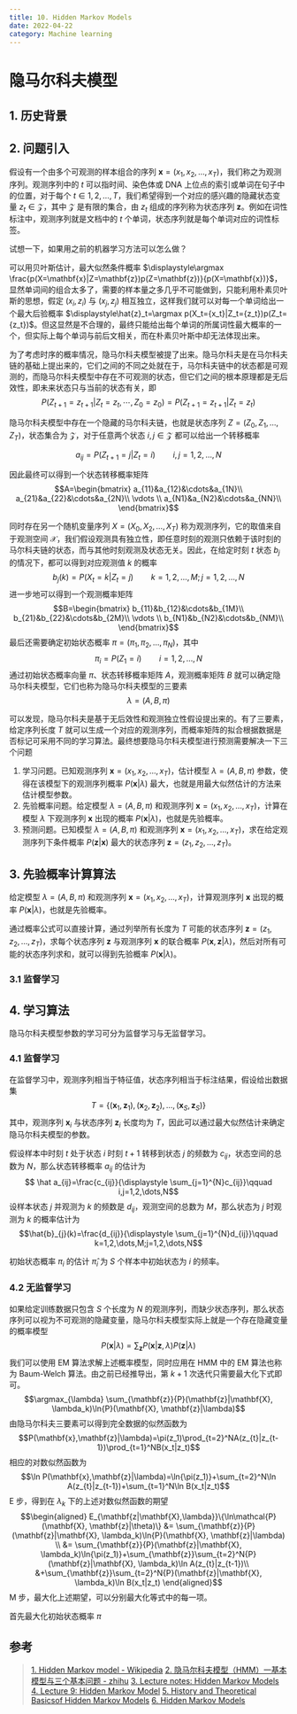 ```yaml
---
title: 10. Hidden Markov Models
date: 2022-04-22
category: Machine learning
---
```

<!--more-->
# 隐马尔科夫模型
## 1. 历史背景

## 2. 问题引入
假设有一个由多个可观测的样本组合的序列 $\mathbf{x}=(x_1,x_2,\dots,x_T)$，我们称之为观测序列。观测序列中的 $t$ 可以指时间、染色体或 DNA 上位点的索引或单词在句子中的位置，对于每个 $t\in1,2,\dots,T$，我们希望得到一个对应的感兴趣的隐藏状态变量 $z_t\in \mathcal{Z}$，其中 $\mathcal{Z}$ 是有限的集合，由 $z_t$ 组成的序列称为状态序列 $\mathbf{z}$。例如在词性标注中，观测序列就是文档中的 $t$ 个单词，状态序列就是每个单词对应的词性标签。

试想一下，如果用之前的机器学习方法可以怎么做？

可以用贝叶斯估计，最大似然条件概率 $\displaystyle\argmax \frac{p(X=\mathbf{x}|Z=\mathbf{z})p(Z=\mathbf{z})}{p(X=\mathbf{x})}$，显然单词间的组合太多了，需要的样本量之多几乎不可能做到，只能利用朴素贝叶斯的思想，假定 $(x_i,z_i)$ 与 $(x_j,z_j)$ 相互独立，这样我们就可以对每一个单词给出一个最大后验概率 $\displaystyle\hat{z}_t=\argmax p(X_t={x_t}|Z_t={z_t})p(Z_t={z_t})$。但这显然是不合理的，最终只能给出每个单词的所属词性最大概率的一个，但实际上每个单词与前后文相关，而在朴素贝叶斯中却无法体现出来。

为了考虑时序的概率情况，隐马尔科夫模型被提了出来。隐马尔科夫是在马尔科夫链的基础上提出来的，它们之间的不同之处就在于，马尔科夫链中的状态都是可观测的，而隐马尔科夫模型中存在不可观测的状态，但它们之间的根本原理都是无后效性，即未来状态只与当前的状态有关，即
$$P(Z_{t+1}=z_{t+1}|Z_t=z_t,\cdots,Z_0=z_0)=P(Z_{t+1}=z_{t+1}|Z_t=z_{t})$$

隐马尔科夫模型中存在一个隐藏的马尔科夫链，也就是状态序列 $Z=(Z_0,Z_1,\dots,Z_T)$，状态集合为 $\mathcal{Z}$，对于任意两个状态 $i,j\in\mathcal{Z}$ 都可以给出一个转移概率 

$$a_{ij}=P(Z_{t+1}=j|Z_{t}=i)\qquad i,j=1,2,\dots,N$$

因此最终可以得到一个状态转移概率矩阵
$$A=\begin{bmatrix}
    a_{11}&a_{12}&\cdots&a_{1N}\\
    a_{21}&a_{22}&\cdots&a_{2N}\\
    \vdots  \\
    a_{N1}&a_{N2}&\cdots&a_{NN}\\
\end{bmatrix}$$

同时存在另一个随机变量序列 $X=(X_0,X_2,\dots,X_T)$ 称为观测序列，它的取值来自于观测空间 $\mathcal{X}$，我们假设观测具有独立性，即任意时刻的观测只依赖于该时刻的马尔科夫链的状态，而与其他时刻观测及状态无关。因此，在给定时刻 $t$ 状态 $b_j$ 的情况下，都可以得到对应观测值 $k$ 的概率
$$b_{j}(k)=P(X_t=k|Z_t=j)\qquad k=1,2,\dots,M;j=1,2,\dots,N$$
进一步地可以得到一个观测概率矩阵
$$B=\begin{bmatrix}
    b_{11}&b_{12}&\cdots&b_{1M}\\
    b_{21}&b_{22}&\cdots&b_{2M}\\
    \vdots  \\
    b_{N1}&b_{N2}&\cdots&b_{NM}\\
\end{bmatrix}$$
最后还需要确定初始状态概率 $\pi=(\pi_1,\pi_2,\dots,\pi_N)$，其中
$$\pi_i=P(Z_1=i)\qquad i=1,2,\dots,N$$
通过初始状态概率向量 $\pi$、状态转移概率矩阵 $A$，观测概率矩阵 $B$ 就可以确定隐马尔科夫模型，它们也称为隐马尔科夫模型的三要素
$$\lambda=(A,B,\pi)$$

可以发现，隐马尔科夫是基于无后效性和观测独立性假设提出来的。有了三要素，给定序列长度 $T$ 就可以生成一个对应的观测序列，而概率矩阵的拟合根据数据是否标记可采用不同的学习算法。最终想要隐马尔科夫模型进行预测需要解决一下三个问题

1. 学习问题。已知观测序列 $\mathbf{x}=(x_1,x_2,\dots,x_T)$，估计模型 $\lambda=(A,B,\pi)$ 参数，使得在该模型下的观测序列概率 $P(\mathbf{x}|\lambda)$ 最大，也就是用最大似然估计的方法来估计模型参数。
2. 先验概率问题。给定模型 $\lambda=(A,B,\pi)$ 和观测序列 $\mathbf{x}=(x_1,x_2,\dots,x_T)$，计算在模型 $\lambda$ 下观测序列 $\mathbf{x}$ 出现的概率 $P(\mathbf{x}|\lambda)$，也就是先验概率。
3. 预测问题。已知模型 $\lambda=(A,B,\pi)$ 和观测序列 $\mathbf{x}=(x_1,x_2,\dots,x_T)$，求在给定观测序列下条件概率 $P(\mathbf{z}|\mathbf{x})$ 最大的状态序列 $\mathbf{z}=(z_1,z_2,\dots,z_T)$。

## 3. 先验概率计算算法
给定模型 $\lambda=(A,B,\pi)$ 和观测序列 $\mathbf{x}=(x_1,x_2,\dots,x_T)$，计算观测序列 $\mathbf{x}$ 出现的概率 $P(\mathbf{x}|\lambda)$，也就是先验概率。

通过概率公式可以直接计算，通过列举所有长度为 $T$ 可能的状态序列 $\mathbf{z}=(z_1,z_2,\dots,z_T)$，求每个状态序列 $\mathbf{z}$ 与观测序列 $\mathbf{x}$ 的联合概率 $P(\mathbf{x}, \mathbf{z}|\lambda)$，然后对所有可能的状态序列求和，就可以得到先验概率 $P(\mathbf{x}|\lambda)$。




### 3.1 监督学习



## 4. 学习算法
隐马尔科夫模型参数的学习可分为监督学习与无监督学习。
### 4.1 监督学习
在监督学习中，观测序列相当于特征值，状态序列相当于标注结果，假设给出数据集
$$T=\{(\mathbf x_1,\mathbf z_1),(\mathbf x_2,\mathbf z_2),...,(\mathbf x_S,\mathbf z_S)\}$$
其中，观测序列 $\mathbf x_i$ 与状态序列 $\mathbf z_i$ 长度均为 $T$，因此可以通过最大似然估计来确定隐马尔科夫模型的参数。

假设样本中时刻 $t$ 处于状态 $i$ 时刻 $t+1$ 转移到状态 $j$ 的频数为 $c_{ij}$，状态空间的总数为 $N$，那么状态转移概率 $a_{ij}$ 的估计为 
$$ \hat a_{ij}=\frac{c_{ij}}{\displaystyle \sum_{j=1}^{N}c_{ij}}\qquad i,j=1,2,\dots,N$$
设样本状态 $j$ 并观测为 $k$ 的频数是 $d_{ij}$，观测空间的总数为 $M$，那么状态为 $j$ 时观测为 $k$ 的概率估计为
$$\hat{b}_{j}(k)=\frac{d_{ij}}{\displaystyle \sum_{j=1}^{N}d_{ij}}\qquad k=1,2,\dots,M;j=1,2,\dots,N$$

初始状态概率 $\pi_i$ 的估计 $\hat{\pi}_i$ 为 $S$ 个样本中初始状态为 $i$ 的频率。

### 4.2 无监督学习
如果给定训练数据只包含 $S$ 个长度为 $N$ 的观测序列，而缺少状态序列，那么状态序列可以视为不可观测的隐藏变量，隐马尔科夫模型实际上就是一个存在隐藏变量的概率模型
$$P(\mathbf{x}|\lambda)=\sum_{\mathbf{z}}P(\mathbf{x}|\mathbf{z},\lambda)P(\mathbf{z}|\lambda)$$
我们可以使用 EM 算法求解上述概率模型，同时应用在 HMM 中的 EM 算法也称为 Baum-Welch 算法。由之前已经推导出，第 $k+1$ 次迭代只需要最大化下式即可。
$$\argmax_{\lambda} \sum_{\mathbf{z}}{P}(\mathbf{z}|\mathbf{X}, \lambda_k)\ln{P}(\mathbf{X}, \mathbf{z}|\lambda)$$
由隐马尔科夫三要素可以得到完全数据的似然函数为
$$P(\mathbf{x},\mathbf{z}|\lambda)=\pi(z_1)\prod_{t=2}^NA(z_{t}|z_{t-1})\prod_{t=1}^NB(x_t|z_t)$$
相应的对数似然函数为
$$\ln P(\mathbf{x},\mathbf{z}|\lambda)=\ln{\pi(z_1)}+\sum_{t=2}^N\ln A(z_{t}|z_{t-1})+\sum_{t=1}^N\ln B(x_t|z_t)$$
E 步，得到在 $\lambda_k$ 下的上述对数似然函数的期望
$$\begin{aligned}
    E_{\mathbf{z|\mathbf{X},\lambda}}\{\ln\mathcal{P}(\mathbf{X}, \mathbf{z}|\theta)\} &= \sum_{\mathbf{z}}{P}(\mathbf{z}|\mathbf{X}, \lambda_k)\ln{P}(\mathbf{X}, \mathbf{z}|\lambda) \\
    &= \sum_{\mathbf{z}}{P}(\mathbf{z}|\mathbf{X}, \lambda_k)\ln{\pi(z_1)}+\sum_{\mathbf{z}}\sum_{t=2}^N{P}(\mathbf{z}|\mathbf{X}, \lambda_k)\ln A(z_{t}|z_{t-1})\\
    &+\sum_{\mathbf{z}}\sum_{t=2}^N{P}(\mathbf{z}|\mathbf{X}, \lambda_k)\ln B(x_t|z_t)
\end{aligned}$$
M 步，最大化上述期望，可以分别最大化等式中的每一项。

首先最大化初始状态概率 $\pi$




## 参考
> [1. Hidden Markov model - Wikipedia](https://en.wikipedia.org/wiki/Hidden_Markov_model)
> [2. 隐马尔科夫模型（HMM）一基本模型与三个基本问题 - zhihu](https://zhuanlan.zhihu.com/p/26811689)
> [3. Lecture notes: Hidden Markov Models](https://www.stats.ox.ac.uk/~caron/teaching/sb1b/lecturehmm.pdf)
> [4. Lecture 9: Hidden Markov Model](http://faculty.washington.edu/yenchic/18A_stat516/Lec9_HMM.pdf)
> [5. History and Theoretical Basicsof Hidden Markov Models](https://www.intechopen.com/chapters/15369)
> [6. Hidden Markov Models](https://web.stanford.edu/~jurafsky/slp3/A.pdf)